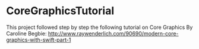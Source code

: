# CoreGraphicsTutorial
This project followed step by step the following tutorial on Core Graphics By Caroline Begbie:
http://www.raywenderlich.com/90690/modern-core-graphics-with-swift-part-1
